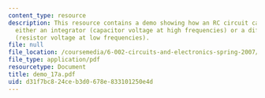 ```yaml
---
content_type: resource
description: This resource contains a demo showing how an RC circuit can approximate
  either an integrator (capacitor voltage at high frequencies) or a differentiator
  (resistor voltage at low frequencies).
file: null
file_location: /coursemedia/6-002-circuits-and-electronics-spring-2007/d31f7bc824ceb3d0678e833101250e4d_demo_17a.pdf
file_type: application/pdf
resourcetype: Document
title: demo_17a.pdf
uid: d31f7bc8-24ce-b3d0-678e-833101250e4d
---
```

